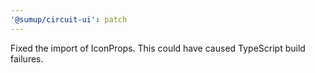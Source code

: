```yaml
---
'@sumup/circuit-ui': patch
---
```


Fixed the import of IconProps. This could have caused TypeScript build failures.
